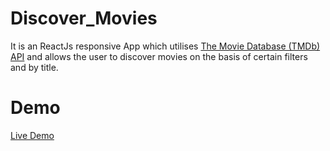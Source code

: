 # Discover_Movies
It is an ReactJs responsive App which utilises [The Movie Database (TMDb) API](https://www.themoviedb.org/) and allows the user to discover movies on the basis of certain filters and by title.

# Demo
[Live Demo](https://kartikbansal.github.io/discover-movies/)
